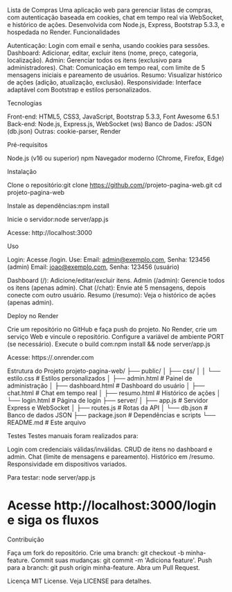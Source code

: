 Lista de Compras
Uma aplicação web para gerenciar listas de compras, com autenticação baseada em cookies, chat em tempo real via WebSocket, e histórico de ações. Desenvolvida com Node.js, Express, Bootstrap 5.3.3, e hospedada no Render.
Funcionalidades

Autenticação: Login com email e senha, usando cookies para sessões.
Dashboard: Adicionar, editar, excluir itens (nome, preço, categoria, localização).
Admin: Gerenciar todos os itens (exclusivo para administradores).
Chat: Comunicação em tempo real, com limite de 5 mensagens iniciais e pareamento de usuários.
Resumo: Visualizar histórico de ações (adição, atualização, exclusão).
Responsividade: Interface adaptável com Bootstrap e estilos personalizados.

Tecnologias

Front-end: HTML5, CSS3, JavaScript, Bootstrap 5.3.3, Font Awesome 6.5.1
Back-end: Node.js, Express.js, WebSocket (ws)
Banco de Dados: JSON (db.json)
Outras: cookie-parser, Render

Pré-requisitos

Node.js (v16 ou superior)
npm
Navegador moderno (Chrome, Firefox, Edge)

Instalação

Clone o repositório:git clone https://github.com/<seu-usuario>/projeto-pagina-web.git
cd projeto-pagina-web


Instale as dependências:npm install


Inicie o servidor:node server/app.js


Acesse: http://localhost:3000

Uso

Login:
Acesse /login.
Use:
Email: admin@exemplo.com, Senha: 123456 (admin)
Email: joao@exemplo.com, Senha: 123456 (usuário)




Dashboard (/): Adicione/editar/excluir itens.
Admin (/admin): Gerencie todos os itens (apenas admin).
Chat (/chat): Envie até 5 mensagens, depois conecte com outro usuário.
Resumo (/resumo): Veja o histórico de ações (apenas admin).

Deploy no Render

Crie um repositório no GitHub e faça push do projeto.
No Render, crie um serviço Web e vincule o repositório.
Configure a variável de ambiente PORT (se necessário).
Execute o build com:npm install && node server/app.js


Acesse: https://<app>.onrender.com

Estrutura do Projeto
projeto-pagina-web/
├── public/
│   ├── css/
│   │   └── estilo.css      # Estilos personalizados
│   ├── admin.html          # Painel de administração
│   ├── dashboard.html      # Dashboard do usuário
│   ├── chat.html           # Chat em tempo real
│   ├── resumo.html         # Histórico de ações
│   └── login.html          # Página de login
├── server/
│   ├── app.js              # Servidor Express e WebSocket
│   ├── routes.js           # Rotas da API
│   └── db.json             # Banco de dados JSON
├── package.json            # Dependências e scripts
└── README.md               # Este arquivo

Testes
Testes manuais foram realizados para:

Login com credenciais válidas/inválidas.
CRUD de itens no dashboard e admin.
Chat (limite de mensagens e pareamento).
Histórico em /resumo.
Responsividade em dispositivos variados.

Para testar:
node server/app.js
# Acesse http://localhost:3000/login e siga os fluxos

Contribuição

Faça um fork do repositório.
Crie uma branch: git checkout -b minha-feature.
Commit suas mudanças: git commit -m 'Adiciona feature'.
Push para a branch: git push origin minha-feature.
Abra um Pull Request.

Licença
MIT License. Veja LICENSE para detalhes.


